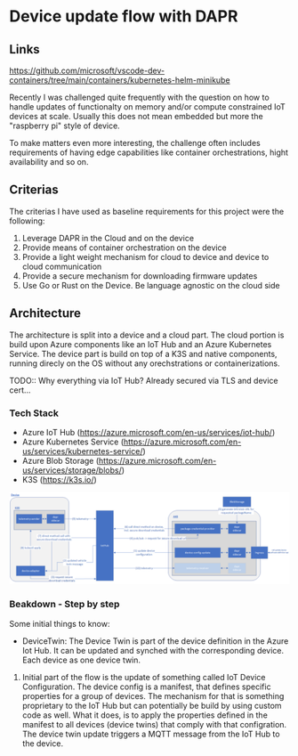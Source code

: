 # Device update flow with DAPR

## Links
https://github.com/microsoft/vscode-dev-containers/tree/main/containers/kubernetes-helm-minikube

Recently I was challenged quite frequently with the question on how to handle updates of functionalty on memory and/or compute constrained IoT devices at scale. Usually this does not mean embedded but more the "raspberry pi" style of device.

To make matters even more interesting, the challenge often includes requirements of having edge capabilities like container orchestrations, hight availability and so on.

## Criterias

The criterias I have used as baseline requirements for this project were the following:
1. Leverage DAPR in the Cloud and on the device
2. Provide means of container orchestration on the device
3. Provide a light weight mechanism for cloud to device and device to cloud communication
4. Provide a secure mechanism for downloading firmware updates
5. Use Go or Rust on the Device. Be language agnostic on the cloud side

## Architecture
The architecture is split into a device and a cloud part. The cloud portion is build upon Azure components like an IoT Hub and an Azure Kubernetes Service. The device part is build on top of a K3S and native components, running direcly on the OS without any orechstrations or containerizations.

TODO:: Why everything via IoT Hub? Already secured via TLS and device cert...

### Tech Stack
- Azure IoT Hub (https://azure.microsoft.com/en-us/services/iot-hub/)
- Azure Kubernetes Service (https://azure.microsoft.com/en-us/services/kubernetes-service/)
- Azure Blob Storage (https://azure.microsoft.com/en-us/services/storage/blobs/)
- K3S (https://k3s.io/)


![Architecture](/docs/images/architecture.png)

### Beakdown - Step by step

Some initial things to know:
- DeviceTwin: The Device Twin is part of the device definition in the Azure Iot Hub. It can be updated and synched with the corresponding device. Each device as one device twin.

1. Initial part of the flow is the update of something called IoT Device Configuration. The device config is a manifest, that defines specific properties for a group of devices. The mechanism for that is something proprietary to the IoT Hub but can potentially be build by using custom code as well. What it does, is to apply the properties defined in the manifest to all devices (device twins) that comply with that configration.
The device twin update triggers a MQTT message from the IoT Hub to the device.

